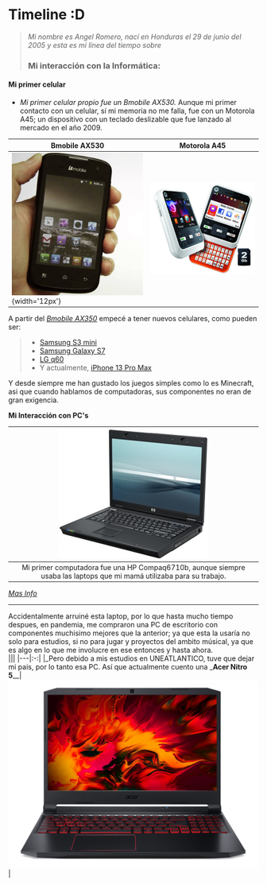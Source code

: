 Timeline :D
=======
>  _Mi nombre es Angel Romero, nací en Honduras el 29 de junio del 2005 y esta es mi línea del tiempo sobre_  
> ### Mi interacción con la Informática:  
   
   
#### Mi primer celular  
* _Mi primer celular propio fue un Bmobile AX530._ Aunque mi primer contacto con un celular, sí mi memoria no me falla, fue con un Motorola A45; un dispositivo con  un teclado deslizable que fue lanzado al mercado en el año 2009.

| Bmobile AX530 | Motorola A45 |
|---|---|
|![BMobile](bmobile.png "Bmoible"){width='12px'}|![Motorola](motorola.jpg)



A partir del [_Bmobile AX350_](https://www.pantallazo.es/caracteristicas/bmobile-ax530) empecé a tener nuevos celulares, como pueden ser:    
> * [Samsung S3 mini](https://www.xataka.com/moviles/samsung-galaxy-s-iii-mini)
> * [Samsung Galaxy S7](https://www.xataka.com/moviles/samsung-galaxy-s7-ranura-microsd-resistencia-al-agua-y-mejor-camara-para-reinar-en-la-gama-alta)
> * [LG q60](https://www.xatakamovil.com/lg/lg-q60-caracteristicas-precio-ficha-tecnica)
> * Y actualmente, [iPhone 13 Pro Max](https://www.xataka.com/analisis/apple-iphone-13-pro-max-analisis-caracteristicas-precio-especificaciones)

Y desde siempre me han gustado los juegos simples como lo es Minecraft, asi que cuando hablamos de computadoras, sus componentes no eran de gran exigencia.

**Mi Interacción con PC's**  

|![Hp Compaq6710b](hp1.jpg)| 
|:-:|
|Mi primer computadora fue una HP Compaq6710b, aunque siempre usaba las laptops que mi mamá utilizaba para su trabajo.|
*[Mas Info](https://www.notebookcheck.org/Analisis-HP-Compaq-6710b.5315.0.html)* 

---

Accidentalmente arruiné esta laptop, por lo que hasta mucho tiempo despues, en pandemia, me compraron una PC de escritorio con componentes muchisimo mejores que la anterior; ya que esta la usaría no solo para estudios, si no para jugar y proyectos del ambito músical, ya que es algo en lo que me involucre en ese entonces y hasta ahora.  
|||
|---|:-:|
|_Pero debido a mis estudios en UNEATLANTICO, tuve que dejar mi pais, por lo tanto esa PC. Así que actualmente cuento una _**Acer Nitro 5**__|![Acer Nitro 5](acer_nitro_5.jpg)|  



 



